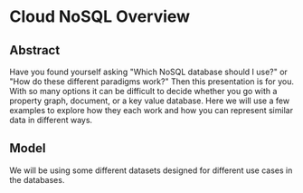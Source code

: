 # Cloud NoSQL Overview

## Abstract
Have you found yourself asking "Which NoSQL database should I use?" or "How do these different paradigms work?" Then this presentation is for you. With so many options it can be difficult to decide whether you go with a property graph, document, or a key value database.  Here we will use a few examples to explore how they each work and how you can represent similar data in different ways.

## Model
We will be using some different datasets designed for different use cases in the databases.

